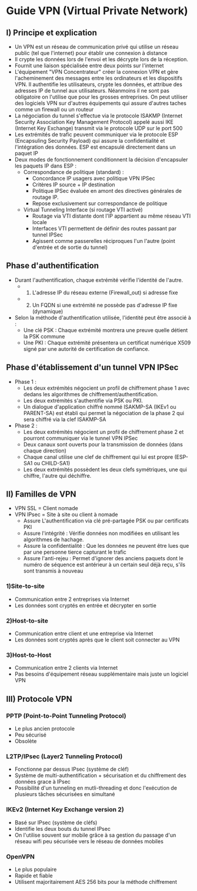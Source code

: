 # Guide VPN (Virtual Private Network)

## I) Principe et explication

* Un VPN est un réseau de communication privé qui utilise un réseau public (tel que l'internet) pour établir une connexion à distance
* Il crypte les données lors de l'envoi et les décrypte lors de la réception.
* Fournit une liaison spécialisée entre deux points sur l'internet
* L'équipement "VPN Concentrateur" créer la connexion VPN et gère l'acheminement des messages entre les ordinateurs et les dispositifs VPN. Il authentifie les utilisateurs, crypte les données, et attribue des adresses IP de tunnel aux utilisateurs. Néanmoins il ne sont pas obligatoire on l'utilise que pour les grosses entreprises. On peut utiliser des logiciels VPN sur d'autres équipements qui assure d'autres taches comme un firewall ou un routeur
* La négociation du tunnel s'effectue via le protocole ISAKMP (Internet Security Association Key Management Protocol) appelé aussi IKE (Internet Key Exchange) transmit via le protocole UDP sur le port 500
* Les extrémités de trafic peuvent communiquer via le protocole ESP (Encapsuling Security Payload) qui assure la confidentialité et l'intégration des données. ESP est encapsulé directement dans un paquet IP
* Deux modes de fonctionnement conditionnent la décision d'encapsuler les paquets IP dans ESP :
	* Correspondance de politique (standard) :
		* Concordance IP usagers avec politique VPN IPSec
		* Critères IP source + IP destination
		* Politique IPSec évaluée en amont des directives générales de routage IP. 
		* Repose exclusivement sur correspondance de politique
	* Virtual Tunneling Interface (si routage VTI activé)
		* Routage via VTI distante dont l'IP appartient au même réseau VTI locale
		* Interfaces VTI permettent de définir des routes passant par tunnel IPSec
		* Agissent comme passerelles réciproques l'un l'autre (point d'entrée et de sortie du tunnel)
## Phase d'authentification 
* Durant l'authentification, chaque extrémité vérifie l'identité de l'autre. 
	* 1) L'adresse IP du réseau externe (Firewall_out) si adresse fixe
	* 2) Un FQDN si une extrémité ne possède pas d'adresse IP fixe (dynamique)
* Selon la méthode d'authentification utilisée, l'identité peut être associé à :
	* Une clé PSK : Chaque extrémité montrera une preuve quelle détient la PSK commune
	* Une PKI : Chaque extrémité présentera un certificat numérique X509 signé par une autorité de certification de confiance.
## Phase d'établissement d'un tunnel VPN IPSec
* Phase 1 : 
	* Les deux extrémités négocient un profil de chiffrement phase 1 avec dedans les algorithmes de chiffrement/authentification. 
	* Les deux extrémités s'authentifie via PSK ou PKI. 
	* Un dialogue d'application chiffré nommé ISAKMP-SA (IKEv1 ou PARENT-SA) est établi qui permet la négociation de la phase 2 qui sera chiffré via la clef ISAKMP-SA
* Phase 2 : 
	* Les deux extrémités négocient un profil de chiffrement phase 2 et pourront communiquer via le tunnel VPN IPSec
	* Deux canaux sont ouverts pour la transmission de données (dans chaque direction)
	* Chaque canal utilise une clef de chiffrement qui lui est propre (ESP-SA1 ou CHILD-SA1)
	* Les deux extrémités possèdent les deux clefs symétriques, une qui chiffre, l'autre qui déchiffre.


## II) Familles de VPN
* VPN SSL = Client nomade
* VPN IPsec = Site à site ou client à nomade
	* Assure L'authentification via clé pré-partagée PSK ou par certificats PKI
	* Assure l'intégrité : Vérifie données non modifiées en utilisant les algorithmes de hachage.
	* Assure la confidentialité : Que les données ne peuvent être lues que par une personne tierce capturant le trafic
	* Assure l'anti-rejeu : Permet d'ignorer des anciens paquets dont le numéro de séquence est antérieur à un certain seul déjà reçu, s'ils sont transmis à nouveau
### 1)Site-to-site
* Communication entre 2 entreprises via Internet
* Les données sont cryptés en entrée et décrypter en sortie

### 2)Host-to-site
* Communication entre client et une entreprise via Internet
* Les données sont cryptés après que le client soit connecter au VPN 

### 3)Host-to-Host
* Communication entre 2 clients via Internet
* Pas besoins d'équipement réseau supplémentaire mais juste un logiciel VPN

## III) Protocole VPN

### PPTP (Point-to-Point Tunneling Protocol)
* Le plus ancien protocole 
* Peu sécurisé 
* Obsolète

### L2TP/IPsec (Layer2 Tunneling Protocol)
* Fonctionne par dessus IPsec (système de cléf)
* Système de multi-authentification +  sécurisation et du chiffrement des données grace à IPsec
* Possibilité d'un tunneling en mutli-threading et donc l'exécution de plusieurs tâches sécurisées en simultané

### IKEv2 (Internet Key Exchange version 2)
* Basé sur IPsec (système de cléfs)
* Identifie les deux bouts du tunnel IPsec
* On l'utilise souvent sur mobile grâce à sa gestion du passage d'un réseau wifi peu sécurisée vers le réseau de données mobiles
### OpenVPN
* Le plus populaire
* Rapide et fiable
* Utilisent majoritairement AES 256 bits pour la méthode chiffrement
